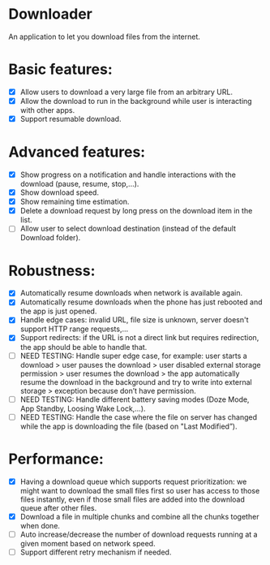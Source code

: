 # Downloader
An application to let you download files from the internet.

# Basic features:
- [x] Allow users to download a very large file from an arbitrary URL.
- [x] Allow the download to run in the background while user is interacting with other apps.
- [x] Support resumable download.

# Advanced features:
- [x] Show progress on a notification and handle interactions with the download (pause, resume, stop,...). 
- [x] Show download speed.
- [x] Show remaining time estimation.
- [x] Delete a download request by long press on the download item in the list.
- [ ] Allow user to select download destination (instead of the default Download folder).

# Robustness:
- [x] Automatically resume downloads when network is available again.
- [x] Automatically resume downloads when the phone has just rebooted and the app is just opened.
- [x] Handle edge cases: invalid URL, file size is unknown, server doesn't support HTTP range requests,…
- [x] Support redirects: if the URL is not a direct link but requires redirection, the app should be able to handle that.
- [ ] NEED TESTING: Handle super edge case, for example: user starts a download > user pauses the download > user disabled external storage permission > user resumes the download > the app automatically resume the download in the background and try to write into external storage > exception because don’t have permission.
- [ ] NEED TESTING: Handle different battery saving modes (Doze Mode, App Standby, Loosing Wake Lock,…).
- [ ] NEED TESTING: Handle the case where the file on server has changed while the app is downloading the file (based on "Last Modified”).

# Performance:
- [x] Having a download queue which supports request prioritization: we might want to download the small files first so user has access to those files instantly, even if those small files are added into the download queue after other files. 
- [x] Download a file in multiple chunks and combine all the chunks together when done. 
- [ ] Auto increase/decrease the number of download requests running at a given moment based on network speed.
- [ ] Support different retry mechanism if needed.

